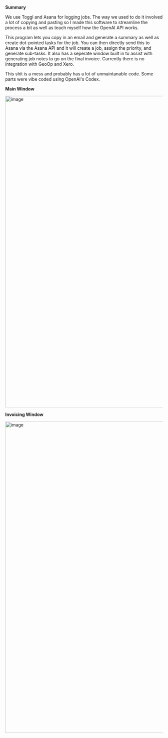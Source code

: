 **Summary**

We use Toggl and Asana for logging jobs. The way we used to do it involved a lot of copying and pasting so I made this software to streamline the process a bit as well as teach myself how the OpenAI API works.

This program lets you copy in an email and generate a summary as well as create dot-pointed tasks for the job. You can then directly send this to Asana via the Asana API and it will create a job, assign the priority, and generate sub-tasks.
It also has a seperate window built in to assist with generating job notes to go on the final invoice. Currently there is no integration with GeoOp and Xero.

This shit is a mess and probably has a lot of unmaintanable code. Some parts were vibe coded using OpenAI's Codex.

**Main Window**

<img width="802" height="992" alt="image" src="https://github.com/user-attachments/assets/b93fb5aa-5ed9-47d4-a786-a45b32b68b8a" />

**Invoicing Window**

<img width="802" height="992" alt="image" src="https://github.com/user-attachments/assets/2da455d0-2d4d-4bde-ab2d-16dd76a6f01f" />

